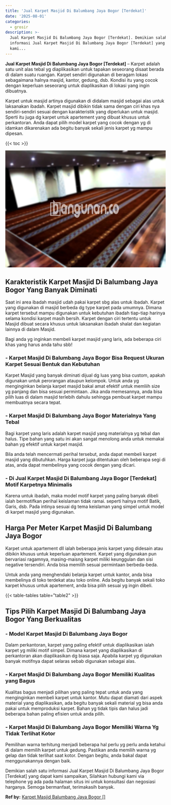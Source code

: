 ```yaml
---
title: 'Jual Karpet Masjid Di Balumbang Jaya Bogor [Terdekat]'
date: '2025-08-01'
categories:
  - grosir
description: >-
  Jual Karpet Masjid Di Balumbang Jaya Bogor [Terdekat]. Demikian salah satu
  informasi Jual Karpet Masjid Di Balumbang Jaya Bogor [Terdekat] yang dapat
  kami...
---
```


**Jual Karpet Masjid Di Balumbang Jaya Bogor \[Terdekat\]** – Karpet adalah satu unit alas tebal yg diaplikasikan untuk tapakan seseorang disaat berada di dalam suatu ruangan. Karpet sendiri digunakan di beragam lokasi sebagaimana halnya masjid, kantor, gedung, dsb. Kondisi itu yang cocok dengan keperluan seseorang untuk diaplikasikan di lokasi yang ingin dibuatnya.

Karpet untuk masjid artinya digunakan di didalam masjid sebagai alas untuk laksanakan ibadah. Karpet masjid dibikin tidak sama dengan ciri khas nya sendiri-sendiri sesuai dengan karakteristik yang diperlukan untuk masjid. Sperti itu juga dg karpet untuk apartement yang dibuat khusus untuk perkantoran. Anda dapat pilih model karpet yang cocok dengan yg di idamkan dikarenakan ada begitu banyak sekali jenis karpet yg mampu dipesan.

{{< toc >}}

![Jual Karpet Masjid Di Balumbang Jaya Bogor [Terdekat]](/images/grosir-karpet-murah-71.png)

## Karakteristik Karpet Masjid Di Balumbang Jaya Bogor Yang Banyak Diminati

Saat ini area ibadah masjid udah pakai karpet sbg alas untuk ibadah. Karpet yang digunakan di masjid berbeda dg type karpet pada umumnya. Dimana karpet tersebut mampu digunakan untuk kebutuhan ibadah tiap-tiap harinya selama kondisi karpet masih bersih. Karpet dengan ciri tertentu untuk Masjid dibuat secara khusus untuk laksanakan ibadah shalat dan kegiatan lainnya di dalam Masjid.

Bagi anda yg inginkan membeli karpet masjid yang laris, ada beberapa ciri khas yang harus anda tahu sbb!

### \- Karpet Masjid Di Balumbang Jaya Bogor Bisa Request Ukuran Karpet Sesuai Bentuk dan Kebutuhan

Karpet Masjid yang banyak diminati dijual dg luas yang bisa custom, apakah digunakan untuk perorangan ataupun kelompok. Untuk anda yg menginginkan belanja karpet masjid bakal amat efektif untuk memliih size yg panjang dan bisa sesuai permintaan. Jika anda memesannya, anda bisa pilih luas di dalam masjid terlebih dahulu sehingga pembuat karpet mampu membuatnya secara tepat.

### \- Karpet Masjid Di Balumbang Jaya Bogor Materialnya Yang Tebal

Bagi karpet yang laris adalah karpet masjid yang materialnya yg tebal dan halus. Tipe bahan yang satu ini akan sangat menolong anda untuk memakai bahan yg efektif untuk karpet masjid.

Bila anda telah mencermati perihal tersebut, anda dapat membeli karpet masjid yang dibutuhkan. Harga karpet juga ditentukan oleh beberapa segi di atas, anda dapat membelinya yang cocok dengan yang dicari.

### \- Di Jual Karpet Masjid Di Balumbang Jaya Bogor \[Terdekat\] Motif Karpetnya Minimalis

Karena untuk ibadah, maka model motif karpet yang paling banyak dibeli ialah bermotifkan perihal keislaman tidak ramai. seperti halnya motif Batik, Garis, dsb. Pada intinya sesuai dg tema keislaman yang simpel untuk model di karpet masjid yang digunakan.

## Harga Per Meter Karpet Masjid Di Balumbang Jaya Bogor

Karpet untuk apartement dll ialah beberapa jenis karpet yang didesain atau dibikin khusus untuk keperluan apartement. Karpet yang digunakan pun bervariasi ragamnya, masing-maisng karpet miliki keunggulan dan sisi negative tersendiri. Anda bisa memilih sesuai permintaan berbeda-beda.

Untuk anda yang menghendaki belanja karpet untuk kantor, anda bisa membelinya di toko terdekat atau toko online. Ada begitu banyak sekali toko karpet khusus untuk apartement, anda bisa pilih sesuai yg ingin dibeli.

{{< table-tables table="table2" >}}

## Tips Pilih Karpet Masjid Di Balumbang Jaya Bogor Yang Berkualitas

### \- Model Karpet Masjid Di Balumbang Jaya Bogor

Dalam perkantoran, karpet yang paling efektif untuk diaplikasikan ialah karpet yg miliki motif simpel. Dimana karpet yang diaplikasikan di perkantoran akan diaplikasikan dg biasa saja. Apabila karpet yg digunakan banyak motifnya dapat selaras sebab digunakan sebagai alas.

### \- Karpet Masjid Di Balumbang Jaya Bogor Memiliki Kualitas yang Bagus

Kualitas bagus menjadi pilihan yang paling tepat untuk anda yang menginginkan membeli karpet untuk kantor. Mutu dapat diamati dari aspek material yang diaplikasikan, ada begitu banyak sekali material yg bisa anda pakai untuk memproduksi karpet. Bahan yg tidak tipis dan halus jadi beberapa bahan paling efisien untuk anda pilih.

### \- Karpet Masjid Di Balumbang Jaya Bogor Memiliki Warna Yg Tidak Terlihat Kotor

Pemilihan warna terhitung menjadi beberapa hal perlu yg perlu anda ketahui di dalam memilih karpet untuk gedung. Pastikan anda memilih warna yg gelap dan tidak terlihat saat kotor. Dengan begitu, anda bakal dapat menggunakannya dengan baik.

Demikian salah satu informasi Jual Karpet Masjid Di Balumbang Jaya Bogor \[Terdekat\] yang dapat kami sampaikan, Silahkan hubungi kami via telephone yg ada pada halaman situs ini untuk konsultasi dan negosiasi harganya. Semoga bermanfaat, terimakasih banyak.

**Ref by:**  [Karpet Masjid Balumbang Jaya Bogor []](https://id.wikipedia.org/wiki/Karpet)
